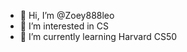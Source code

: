 - 👋 Hi, I’m @Zoey888leo
- 👀 I’m interested in CS
- 🌱 I’m currently learning Harvard CS50




<!---
Zoey888leo/Zoey888leo is a ✨ special ✨ repository because its `README.md` (this file) appears on your GitHub profile.
You can click the Preview link to take a look at your changes.
--->

